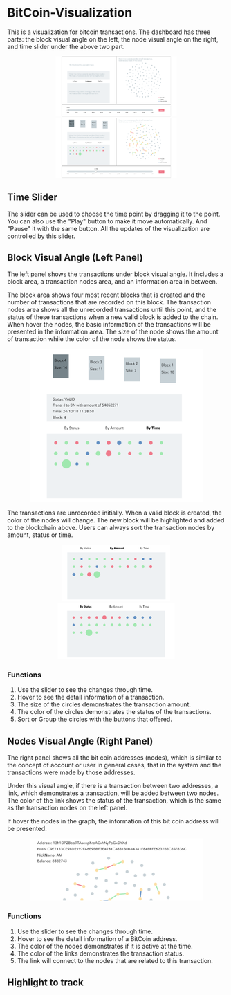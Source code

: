 # BitCoin-Visualization

This is a visualization for bitcoin transactions. The dashboard has three parts: the block visual angle on the left, the node visual angle on the right, and time slider under the above two part.

<center class="half">
    <img src="/images/mainView.png" width="280"/><img src="/images/mainViewWithNode.png" width="280"/>
</center>

## Time Slider
The slider can be used to choose the time point by dragging it to the point. You can also use the "Play" button to make it move automatically. And "Pause" it with the same button. All the updates of the visualization are controlled by this slider.  

## Block Visual Angle (Left Panel)
The left panel shows the transactions under block visual angle. It includes a block area, a transaction nodes area, and an information area in between.

The block area shows four most recent blocks that is created and the number of transactions that are recorded on this block. The transaction nodes area shows all the unrecorded transactions until this point, and the status of these transactions when a new valid block is added to the chain. When hover the nodes, the basic information of the transactions will be presented in the information area. The size of the node shows the amount of transaction while the color of the node shows the status.

<center class="half">
    <img src="/images/transNodeHover.png" width="400"/>
</center>

The transactions are unrecorded initially. When a valid block is created, the color of the nodes will change. The new block will be highlighted and added to the blockchain above. Users can always sort the transaction nodes by amount, status or time.

<center class="half">
    <img src="/images/byAmount.png" width="250"/><img src="/images/byStatus.png" width="270"/>
</center>

### Functions
1.  Use the slider to see the changes through time.
2.  Hover to see the detail information of a transaction.  
3.  The size of the circles demonstrates the transaction amount.  
4.  The color of the circles demonstrates the status of the transactions.  
5.  Sort or Group the circles with the buttons that offered.  

## Nodes Visual Angle (Right Panel)
The right panel shows all the bit coin addresses (nodes), which is similar to the concept of account or user in general cases, that in the system and the transactions were made by those addresses.  

Under this visual angle, if there is a transaction between two addresses, a link, which demonstrates a transaction, will be added between two nodes. The color of the link shows the status of the transaction, which is the same as the transaction nodes on the left panel.  

If hover the nodes in the graph, the information of this bit coin address will be presented.  

<center class="half">
    <img src="/images/nodeHover.png" width="400"/>
</center>

### Functions
1.  Use the slider to see the changes through time.
2.  Hover to see the detail information of a BitCoin address.  
3.  The color of the nodes demonstrates if it is active at the time.  
4.  The color of the links demonstrates the transaction status.  
5.  The link will connect to the nodes that are related to this transaction.

## Highlight to track
